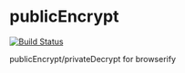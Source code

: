 publicEncrypt
===

[![Build Status](https://travis-ci.org/calvinmetcalf/publicEncrypt.svg)](https://travis-ci.org/calvinmetcalf/publicEncrypt)

publicEncrypt/privateDecrypt for browserify